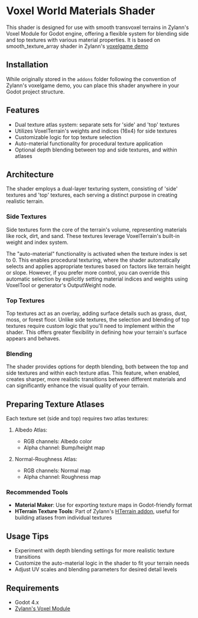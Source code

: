 # Voxel World Materials Shader

This shader is designed for use with smooth transvoxel terrains in Zylann's Voxel Module for Godot engine, offering a flexible system for blending side and top textures with various material properties. It is based on smooth_texture_array shader in Zylann's [voxelgame demo](https://github.com/Zylann/voxelgame)

## Installation

While originally stored in the `addons` folder following the convention of Zylann's voxelgame demo, you can place this shader anywhere in your Godot project structure.

## Features

- Dual texture atlas system: separate sets for 'side' and 'top' textures
- Utilizes VoxelTerrain's weights and indices (16x4) for side textures
- Customizable logic for top texture selection
- Auto-material functionality for procedural texture application
- Optional depth blending between top and side textures, and within atlases

## Architecture

The shader employs a dual-layer texturing system, consisting of 'side' textures and 'top' textures, each serving a distinct purpose in creating realistic terrain.

### Side Textures

Side textures form the core of the terrain's volume, representing materials like rock, dirt, and sand. These textures leverage VoxelTerrain's built-in weight and index system.

The "auto-material" functionality is activated when the texture index is set to 0. This enables procedural texturing, where the shader automatically selects and applies appropriate textures based on factors like terrain height or slope. However, if you prefer more control, you can override this automatic selection by explicitly setting material indices and weights using VoxelTool or generator's OutputWeight node. 

### Top Textures

Top textures act as an overlay, adding surface details such as grass, dust, moss, or forest floor. Unlike side textures, the selection and blending of top textures require custom logic that you'll need to implement within the shader. This offers greater flexibility in defining how your terrain's surface appears and behaves.

### Blending

The shader provides options for depth blending, both between the top and side textures and within each texture atlas. This feature, when enabled, creates sharper, more realistic transitions between different materials and can significantly enhance the visual quality of your terrain.

## Preparing Texture Atlases

Each texture set (side and top) requires two atlas textures:

1. Albedo Atlas:
   - RGB channels: Albedo color
   - Alpha channel: Bump/height map

2. Normal-Roughness Atlas:
   - RGB channels: Normal map
   - Alpha channel: Roughness map

### Recommended Tools
- **Material Maker**: Use for exporting texture maps in Godot-friendly format
- **HTerrain Texture Tools**: Part of Zylann's [HTerrain addon](https://github.com/Zylann/godot_heightmap_plugin), useful for building atlases from individual textures

## Usage Tips

- Experiment with depth blending settings for more realistic texture transitions
- Customize the auto-material logic in the shader to fit your terrain needs
- Adjust UV scales and blending parameters for desired detail levels

## Requirements

- Godot 4.x
- [Zylann's Voxel Module](https://github.com/Zylann/godot_voxel)
